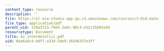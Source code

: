 ```yaml
---
content_type: resource
description: ''
file: https://ol-ocw-studio-app-qa.s3.amazonaws.com/courses/3-014-materials-laboratory-fall-2006/0ae6adc40dffa3345de916546337e3ff_b2_intermetallic.pdf
file_type: application/pdf
parent_uid: 178a3f23-79e5-2e6c-90c3-e52c15603a59
resourcetype: Document
title: b2_intermetallic.pdf
uid: 0ae6adc4-0dff-a334-5de9-16546337e3ff
---
```

